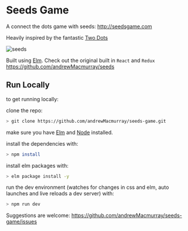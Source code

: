 # Seeds Game

A connect the dots game with seeds: http://seedsgame.com

Heavily inspired by the fantastic [Two Dots](https://www.dots.co/twodots/)

![seeds](https://raw.githubusercontent.com/andrewMacmurray/seeds/master/public/img/seed-collection.png)

Built using [Elm](http://elm-lang.org/). Check out the original built in `React` and `Redux` https://github.com/andrewMacmurray/seeds

## Run Locally

to get running locally:

clone the repo:

```sh
> git clone https://github.com/andrewMacmurray/seeds-game.git
```

make sure you have [Elm](https://guide.elm-lang.org/install.html) and [Node](https://nodejs.org/en/download/) installed.

install the dependencies with:

```sh
> npm install
```

install elm packages with:

```sh
> elm package install -y
```

run the dev environment (watches for changes in css and elm, auto launches and live reloads a dev server) with:

```sh
> npm run dev
```

Suggestions are welcome: https://github.com/andrewMacmurray/seeds-game/issues
